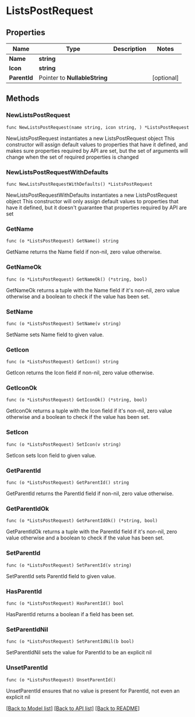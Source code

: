 # ListsPostRequest

## Properties

Name | Type | Description | Notes
------------ | ------------- | ------------- | -------------
**Name** | **string** |  | 
**Icon** | **string** |  | 
**ParentId** | Pointer to **NullableString** |  | [optional] 

## Methods

### NewListsPostRequest

`func NewListsPostRequest(name string, icon string, ) *ListsPostRequest`

NewListsPostRequest instantiates a new ListsPostRequest object
This constructor will assign default values to properties that have it defined,
and makes sure properties required by API are set, but the set of arguments
will change when the set of required properties is changed

### NewListsPostRequestWithDefaults

`func NewListsPostRequestWithDefaults() *ListsPostRequest`

NewListsPostRequestWithDefaults instantiates a new ListsPostRequest object
This constructor will only assign default values to properties that have it defined,
but it doesn't guarantee that properties required by API are set

### GetName

`func (o *ListsPostRequest) GetName() string`

GetName returns the Name field if non-nil, zero value otherwise.

### GetNameOk

`func (o *ListsPostRequest) GetNameOk() (*string, bool)`

GetNameOk returns a tuple with the Name field if it's non-nil, zero value otherwise
and a boolean to check if the value has been set.

### SetName

`func (o *ListsPostRequest) SetName(v string)`

SetName sets Name field to given value.


### GetIcon

`func (o *ListsPostRequest) GetIcon() string`

GetIcon returns the Icon field if non-nil, zero value otherwise.

### GetIconOk

`func (o *ListsPostRequest) GetIconOk() (*string, bool)`

GetIconOk returns a tuple with the Icon field if it's non-nil, zero value otherwise
and a boolean to check if the value has been set.

### SetIcon

`func (o *ListsPostRequest) SetIcon(v string)`

SetIcon sets Icon field to given value.


### GetParentId

`func (o *ListsPostRequest) GetParentId() string`

GetParentId returns the ParentId field if non-nil, zero value otherwise.

### GetParentIdOk

`func (o *ListsPostRequest) GetParentIdOk() (*string, bool)`

GetParentIdOk returns a tuple with the ParentId field if it's non-nil, zero value otherwise
and a boolean to check if the value has been set.

### SetParentId

`func (o *ListsPostRequest) SetParentId(v string)`

SetParentId sets ParentId field to given value.

### HasParentId

`func (o *ListsPostRequest) HasParentId() bool`

HasParentId returns a boolean if a field has been set.

### SetParentIdNil

`func (o *ListsPostRequest) SetParentIdNil(b bool)`

 SetParentIdNil sets the value for ParentId to be an explicit nil

### UnsetParentId
`func (o *ListsPostRequest) UnsetParentId()`

UnsetParentId ensures that no value is present for ParentId, not even an explicit nil

[[Back to Model list]](../README.md#documentation-for-models) [[Back to API list]](../README.md#documentation-for-api-endpoints) [[Back to README]](../README.md)



